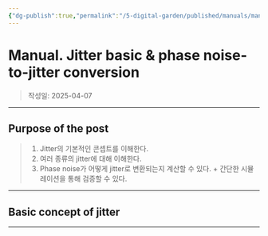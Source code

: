 ```yaml
---
{"dg-publish":true,"permalink":"/5-digital-garden/published/manuals/manual-jitter-basic-and-phase-noise-to-jitter-conversion/","created":"2025-04-24T13:30:58.878+09:00"}
---
```



# Manual. Jitter basic & phase noise-to-jitter conversion

> 작성일: 2025-04-07

----
## Purpose of the post
> 1. Jitter의 기본적인 콘셉트를 이해한다.
> 2. 여러 종류의 jitter에 대해 이해한다.
> 3. Phase noise가 어떻게 jitter로 변환되는지 계산할 수 있다. + 간단한 시뮬레이션을 통해 검증할 수 있다.


------------------------------
## Basic concept of jitter




-----------------------

